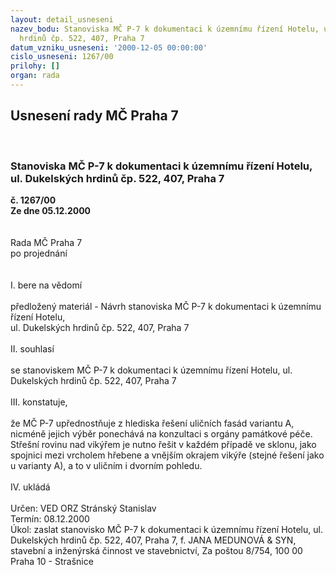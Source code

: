 ```yaml
---
layout: detail_usneseni
nazev_bodu: Stanoviska MČ P-7 k dokumentaci k územnímu řízení Hotelu, ul. Dukelských
  hrdinů čp. 522, 407, Praha 7
datum_vzniku_usneseni: '2000-12-05 00:00:00'
cislo_usneseni: 1267/00
prilohy: []
organ: rada
---
```

<div id="ucUsn_pList" class="usn">
	<span><h2>Usnesení rady MČ Praha 7 </h2>
<br></span><div class="standBody">
<span><h3>Stanoviska MČ P-7 k dokumentaci k územnímu řízení Hotelu, ul. Dukelských hrdinů čp. 522, 407, Praha 7</h3></span><div class="center">
		<strong>č. 1267/00</strong><br>
	</div>
<div class="center">
		<strong>Ze dne 05.12.2000</strong><br><br>
	</div> <br>Rada MČ Praha 7<br>po projednání<br><br><br>I.	bere na vědomí<br><br> předložený materiál - Návrh stanoviska MČ P-7 k dokumentaci k územnímu řízení Hotelu, <br>ul. Dukelských hrdinů čp. 522, 407, Praha 7<br><br>II.	souhlasí <br><br>se stanoviskem MČ P-7 k dokumentaci k územnímu řízení Hotelu, ul. Dukelských hrdinů čp. 522, 407, Praha 7<br><br>III.	konstatuje,<br><br>že MČ P-7 upřednostňuje z hlediska řešení uličních fasád variantu A, nicméně jejich výběr ponechává na konzultaci s orgány památkové péče. Střešní rovinu nad vikýřem je nutno řešit v každém případě ve sklonu, jako spojnici mezi vrcholem hřebene a vnějším okrajem vikýře (stejné řešení jako u varianty A), a to v uličním i dvorním pohledu. <br><br>IV.	ukládá <br><br> Určen:	     	VED ORZ  Stránský Stanislav<br>Termín: 08.12.2000<br>Úkol:	zaslat stanovisko MČ P-7 k dokumentaci k územnímu řízení Hotelu, ul. Dukelských hrdinů čp. 522, 407, Praha 7, f. JANA MEDUNOVÁ &amp; SYN, stavební a inženýrská činnost ve stavebnictví, Za poštou 8/754, 100 00 Praha 10 - Strašnice <br> <br> </div>
</div>